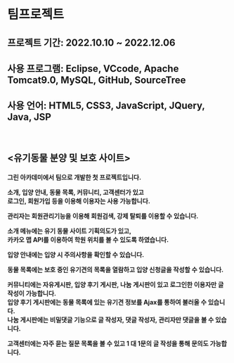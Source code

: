 <h1>팀프로젝트</h1>
<h2>프로젝트 기간: 2022.10.10 ~ 2022.12.06</h2>
<h2>사용 프로그램: Eclipse, VCcode, Apache Tomcat9.0, MySQL, GitHub, SourceTree</h2>
<h2>사용 언어: HTML5, CSS3, JavaScript, JQuery, Java, JSP</h2>
<br>
<h2><유기동물 분양 및 보호 사이트></h2>

<h4>그린 아카데미에서 팀으로 개발한 첫 프로젝트입니다.<br>

소개, 입양 안내, 동물 목록, 커뮤니티, 고객센터가 있고<br>
로그인, 회원가입 등을 이용해 이용자는 사용 가능합니다.

관리자는 회원관리기능을 이용해 회원검색, 강제 탈퇴를 이용할 수 있습니다.<br>

소개 메뉴에는 유기 동물 사이트 기획의도가 있고,<br>
카카오 맵 API를 이용하여 학원 위치를 볼 수 있도록 하였습니다.

입양 안내에는 입양 시 주의사항을 확인할 수 있습니다.

동물 목록에는 보호 중인 유기견의 목록을 열람하고 입양 신청글을 작성할 수 있습니다.

커뮤니티에는 자유게시판, 입양 후기 게시판, 나눔 게시판이 있고 로그인한 이용자만 글 작성이 가능합니다.<br>
입양 후기 게시판에는 동물 목록에 있는 유기견 정보를 Ajax를 통하여 불러올 수 있습니다.<br>
나눔 게시판에는 비밀댓글 기능으로 글 작성자, 댓글 작성자, 관리자만 댓글을 볼 수 있습니다.

고객센터에는 자주 묻는 질문 목록을 볼 수 있고 1 대 1문의 글 작성을 통해 문의도 가능합니다.<h4>
